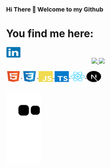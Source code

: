 ### Hi There 👋 Welcome to my Github

<h1>You find me here:</h1>
<a href="https://www.linkedin.com/in/luiz-henrique-reis-barbosa/"><img align="center" height="30" width="40" src="https://github.com/devicons/devicon/blob/master/icons/linkedin/linkedin-original.svg"></a>

<div align="center">
  <a href="https://github.com/Luiz-Hen-Reis">
  <img height="180em" src="https://github-readme-stats.vercel.app/api?username=Luiz-Hen-Reis&show_icons=true&theme=great-gatsby&include_all_commits=true&count_private=true"/>
  <img height="180em" src="https://github-readme-stats.vercel.app/api/top-langs/?username=Luiz-Hen-Reis&layout=compact&langs_count=7&theme=great-gatsby"/>
</div>
<div style="display: inline_block"><br>
  <img align="center" height="30" width="40" src="https://raw.githubusercontent.com/devicons/devicon/master/icons/html5/html5-original.svg">
  <img align="center" height="30" width="40" src="https://raw.githubusercontent.com/devicons/devicon/master/icons/css3/css3-original.svg">
  <img align="center" height="30" width="40" src="https://raw.githubusercontent.com/devicons/devicon/master/icons/javascript/javascript-plain.svg">
  <img align="center" height="30" width="40" src="https://raw.githubusercontent.com/devicons/devicon/master/icons/typescript/typescript-plain.svg">
  <img align="center" height="30" width="40" src="https://raw.githubusercontent.com/devicons/devicon/master/icons/react/react-original.svg">
   <img align="center" height="30" width="40" src="https://raw.githubusercontent.com/devicons/devicon/master/icons/nextjs/nextjs-original.svg">
</div>
  
  ##
 
  ![Snake animation](https://github.com/Luiz-Hen-Reis/Luiz-Hen-Reis/blob/output/github-contribution-grid-snake.svg)
 
</div>
